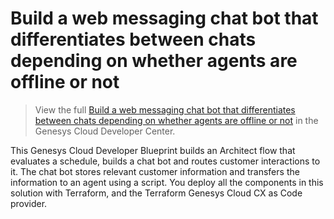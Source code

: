 # Build a web messaging chat bot that differentiates between chats depending on whether agents are offline or not

> View the full [Build a web messaging chat bot that differentiates between chats depending on whether agents are offline or not](https://developer.mypurecloud.com/blueprints/webmessaging-chatbot-that-differentiates-on-and-off-hour-schedules/ "Goes to the Build a web messaging chat bot that differentiates between chats depending on whether agents are offline or not") in the Genesys Cloud Developer Center.

This Genesys Cloud Developer Blueprint builds an Architect flow that evaluates a schedule, builds a chat bot and routes customer interactions to it. The chat bot stores relevant customer information and transfers the information to an agent using a script. You deploy all the components in this solution with Terraform, and the Terraform Genesys Cloud CX as Code provider.
